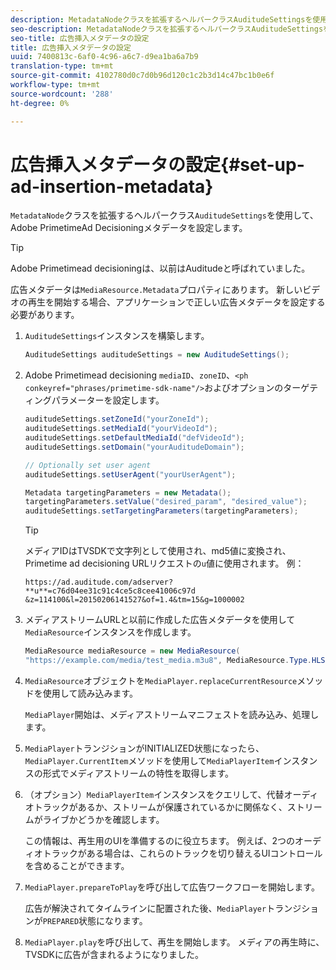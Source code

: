 ```yaml
---
description: MetadataNodeクラスを拡張するヘルパークラスAuditudeSettingsを使用して、Adobe PrimetimeAd Decisioningメタデータを設定します。
seo-description: MetadataNodeクラスを拡張するヘルパークラスAuditudeSettingsを使用して、Adobe PrimetimeAd Decisioningメタデータを設定します。
seo-title: 広告挿入メタデータの設定
title: 広告挿入メタデータの設定
uuid: 7400813c-6af0-4c96-a6c7-d9ea1ba6a7b9
translation-type: tm+mt
source-git-commit: 4102780d0c7d0b96d120c1c2b3d14c47bc1b0e6f
workflow-type: tm+mt
source-wordcount: '288'
ht-degree: 0%

---
```



# 広告挿入メタデータの設定{#set-up-ad-insertion-metadata}

`MetadataNode`クラスを拡張するヘルパークラス`AuditudeSettings`を使用して、Adobe PrimetimeAd Decisioningメタデータを設定します。

>[!TIP]
>
>Adobe Primetimead decisioningは、以前はAuditudeと呼ばれていました。

広告メタデータは`MediaResource.Metadata`プロパティにあります。 新しいビデオの再生を開始する場合、アプリケーションで正しい広告メタデータを設定する必要があります。

1. `AuditudeSettings`インスタンスを構築します。

   ```java
   AuditudeSettings auditudeSettings = new AuditudeSettings();
   ```

1. Adobe Primetimead decisioning `mediaID`、`zoneID`、`<ph conkeyref="phrases/primetime-sdk-name"/>`およびオプションのターゲティングパラメーターを設定します。

   ```java
   auditudeSettings.setZoneId("yourZoneId"); 
   auditudeSettings.setMediaId("yourVideoId"); 
   auditudeSettings.setDefaultMediaId("defVideoId"); 
   auditudeSettings.setDomain("yourAuditudeDomain"); 
   
   // Optionally set user agent  
   auditudeSettings.setUserAgent("yourUserAgent"); 
   
   Metadata targetingParameters = new Metadata(); 
   targetingParameters.setValue("desired_param", "desired_value"); 
   auditudeSettings.setTargetingParameters(targetingParameters);
   ```

   >[!TIP]
   >
   >メディアIDはTVSDKで文字列として使用され、md5値に変換され、Primetime ad decisioning URLリクエストの`u`値に使用されます。 例：
   >
   >`https://ad.auditude.com/adserver? **u**=c76d04ee31c91c4ce5c8cee41006c97d &z=114100&l=20150206141527&of=1.4&tm=15&g=1000002`

1. メディアストリームURLと以前に作成した広告メタデータを使用して`MediaResource`インスタンスを作成します。

   ```java
   MediaResource mediaResource = new MediaResource( 
   "https://example.com/media/test_media.m3u8", MediaResource.Type.HLS, Metadata);
   ```

1. `MediaResource`オブジェクトを`MediaPlayer.replaceCurrentResource`メソッドを使用して読み込みます。

   `MediaPlayer`開始は、メディアストリームマニフェストを読み込み、処理します。

1. `MediaPlayer`トランジションがINITIALIZED状態になったら、`MediaPlayer.CurrentItem`メソッドを使用して`MediaPlayerItem`インスタンスの形式でメディアストリームの特性を取得します。
1. （オプション）`MediaPlayerItem`インスタンスをクエリして、代替オーディオトラックがあるか、ストリームが保護されているかに関係なく、ストリームがライブかどうかを確認します。

   この情報は、再生用のUIを準備するのに役立ちます。 例えば、2つのオーディオトラックがある場合は、これらのトラックを切り替えるUIコントロールを含めることができます。

1. `MediaPlayer.prepareToPlay`を呼び出して広告ワークフローを開始します。

   広告が解決されてタイムラインに配置された後、`MediaPlayer`トランジションが`PREPARED`状態になります。
1. `MediaPlayer.play`を呼び出して、再生を開始します。
メディアの再生時に、TVSDKに広告が含まれるようになりました。
